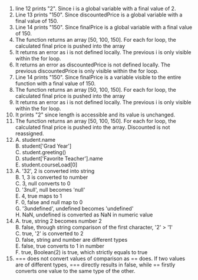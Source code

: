 1. line 12 prints "2". Since i is a global variable with a final value of 2.
2. Line 13 prints "150". Since discountedPrice is a global variable with a final value of 150.
3. Line 14 prints "150". Since finalPrice is a global variable with a final value of 150.
4. The function returns an array [50, 100, 150]. For each for loop, the calculated final price is pushed into the array
5. It returns an error as i is not defined locally. The previous i is only visible within the for loop.
6. It returns an error as discountedPrice is not defined locally. The previous discountedPrice is only visible within the for loop.
7.  Line 14 prints "150". Since finalPrice is a variable visible to the entire function with a final value of 150.
8.  The function returns an array [50, 100, 150]. For each for loop, the calculated final price is pushed into the array
9.  It returns an error as i is not defined locally. The previous i is only visible within the for loop.
10.  It prints "2" since length is accessible and its value is unchanged.
11.  The function returns an array [50, 100, 150]. For each for loop, the calculated final price is pushed into the array. Discounted is not reassigned.
12.  A. student.name\
B. student['Grad Year']\
C. student.greeting()\
D. student['Favorite Teacher'].name\
E. student.courseLoad[0]
13. A. '32', 2 is converted into string\
B. 1, 3 is converted to number\
C. 3, null converts to 0\
D. '3null', null becomes 'null'\
E. 4, true maps to 1\
F. 0, false and null map to 0\
G. '3undefined', undefined becomes 'undefined'\
H. NaN, undefined is converted as NaN in numeric value
14. A. true, string 2 becomes number 2\
B. false, through string comparison of the first character, '2' > '1'\
C. true, '2' is converted to 2\
D. false, string and number are different types\
E. false, true converts to 1 in number\
F. true, Boolean(2) is true, which strictly equals to true
15. === does not convert values of comparison as == does. If two values are of different types, === directly results in false, while == firstly converts one value to the same type of the other.

